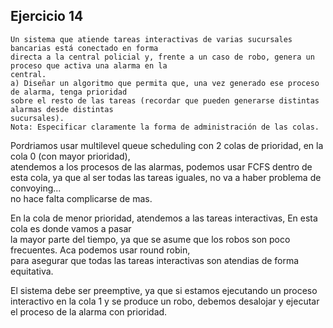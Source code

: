 ## Ejercicio 14
```
Un sistema que atiende tareas interactivas de varias sucursales bancarias está conectado en forma
directa a la central policial y, frente a un caso de robo, genera un proceso que activa una alarma en la
central.
a) Diseñar un algoritmo que permita que, una vez generado ese proceso de alarma, tenga prioridad
sobre el resto de las tareas (recordar que pueden generarse distintas alarmas desde distintas
sucursales).
Nota: Especificar claramente la forma de administración de las colas.
```

Pordriamos usar multilevel queue scheduling con 2 colas de prioridad, en la cola 0 (con mayor prioridad),   
atendemos a los procesos de las alarmas, podemos usar FCFS dentro de esta cola, ya que al ser todas las tareas
iguales, no va a haber problema de convoying...  
no hace falta complicarse de mas.

En la cola de menor prioridad, atendemos a las tareas interactivas, En esta cola es donde vamos a pasar  
la mayor parte del tiempo, ya que se asume que los robos son poco frecuentes. 
Aca podemos usar round robin,  
para asegurar que todas las tareas interactivas son atendias de
forma equitativa.

El sistema debe ser preemptive, ya que si estamos ejecutando un proceso interactivo en la cola 1 y se produce un robo, debemos desalojar y ejecutar el proceso de la alarma con prioridad.